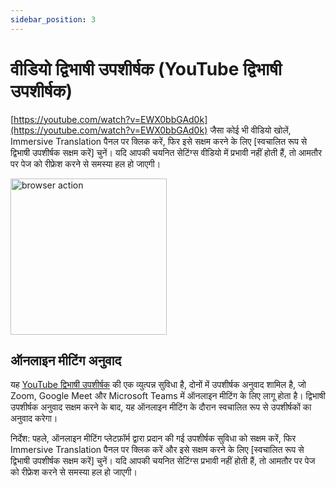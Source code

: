 ```yaml
---
sidebar_position: 3
---
```


# वीडियो द्विभाषी उपशीर्षक (YouTube द्विभाषी उपशीर्षक)

[https://youtube.com/watch?v=EWX0bbGAd0k](https://youtube.com/watch?v=EWX0bbGAd0k) जैसा कोई भी वीडियो खोलें, Immersive Translation पैनल पर क्लिक करें, फिर इसे सक्षम करने के लिए [स्वचालित रूप से द्विभाषी उपशीर्षक सक्षम करें] चुनें। यदि आपकी चयनित सेटिंग्स वीडियो में प्रभावी नहीं होती हैं, तो आमतौर पर पेज को रीफ्रेश करने से समस्या हल हो जाएगी।

<img src="https://s.immersivetranslate.com/static/official-static/assets/video-subtitle.png" alt="browser action" width="250" />

## ऑनलाइन मीटिंग अनुवाद

यह [YouTube द्विभाषी उपशीर्षक](#youtube-bilingual-subtitles) की एक व्युत्पन्न सुविधा है, दोनों में उपशीर्षक अनुवाद शामिल है, जो Zoom, Google Meet और Microsoft Teams में ऑनलाइन मीटिंग के लिए लागू होता है। द्विभाषी उपशीर्षक अनुवाद सक्षम करने के बाद, यह ऑनलाइन मीटिंग के दौरान स्वचालित रूप से उपशीर्षकों का अनुवाद करेगा।

निर्देश: पहले, ऑनलाइन मीटिंग प्लेटफ़ॉर्म द्वारा प्रदान की गई उपशीर्षक सुविधा को सक्षम करें, फिर Immersive Translation पैनल पर क्लिक करें और इसे सक्षम करने के लिए [स्वचालित रूप से द्विभाषी उपशीर्षक सक्षम करें] चुनें। यदि आपकी चयनित सेटिंग्स प्रभावी नहीं होती हैं, तो आमतौर पर पेज को रीफ्रेश करने से समस्या हल हो जाएगी।
